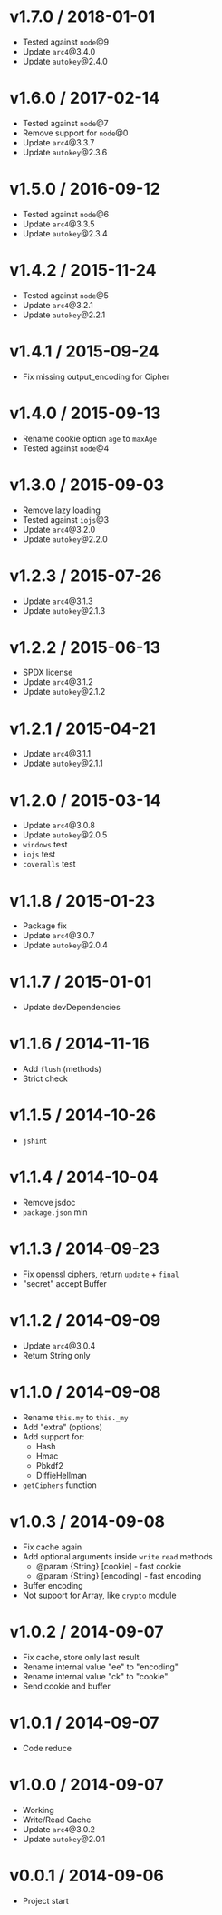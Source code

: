 v1.7.0 / 2018-01-01
==================

  * Tested against `node`@9
  * Update `arc4`@3.4.0
  * Update `autokey`@2.4.0

v1.6.0 / 2017-02-14
==================

  * Tested against `node`@7
  * Remove support for `node`@0
  * Update `arc4`@3.3.7
  * Update `autokey`@2.3.6

v1.5.0 / 2016-09-12
==================

  * Tested against `node`@6
  * Update `arc4`@3.3.5
  * Update `autokey`@2.3.4

v1.4.2 / 2015-11-24
==================

  * Tested against `node`@5
  * Update `arc4`@3.2.1
  * Update `autokey`@2.2.1

v1.4.1 / 2015-09-24
==================

  * Fix missing output_encoding for Cipher

v1.4.0 / 2015-09-13
==================

  * Rename cookie option `age` to `maxAge`
  * Tested against `node`@4

v1.3.0 / 2015-09-03
==================

  * Remove lazy loading
  * Tested against `iojs`@3
  * Update `arc4`@3.2.0
  * Update `autokey`@2.2.0

v1.2.3 / 2015-07-26
==================

  * Update `arc4`@3.1.3
  * Update `autokey`@2.1.3

v1.2.2 / 2015-06-13
==================

  * SPDX license
  * Update `arc4`@3.1.2
  * Update `autokey`@2.1.2

v1.2.1 / 2015-04-21
==================

  * Update `arc4`@3.1.1
  * Update `autokey`@2.1.1

v1.2.0 / 2015-03-14
==================

  * Update `arc4`@3.0.8
  * Update `autokey`@2.0.5
  * `windows` test
  * `iojs` test
  * `coveralls` test

v1.1.8 / 2015-01-23
==================

  * Package fix
  * Update `arc4`@3.0.7
  * Update `autokey`@2.0.4

v1.1.7 / 2015-01-01
==================

  * Update devDependencies

v1.1.6 / 2014-11-16
==================

  * Add `flush` (methods)
  * Strict check

v1.1.5 / 2014-10-26
==================

  * `jshint`

v1.1.4 / 2014-10-04
==================

  * Remove jsdoc
  * `package.json` min

v1.1.3 / 2014-09-23
==================

  * Fix openssl ciphers, return `update` + `final`
  * "secret" accept Buffer

v1.1.2 / 2014-09-09
==================

  * Update `arc4`@3.0.4
  * Return String only

v1.1.0 / 2014-09-08
==================

  * Rename `this.my` to `this._my`
  * Add "extra" (options)
  * Add support for:
    * Hash
    * Hmac
    * Pbkdf2
    * DiffieHellman
  * `getCiphers` function

v1.0.3 / 2014-09-08
==================

  * Fix cache again
  * Add optional arguments inside `write` `read` methods
    * @param {String} [cookie] - fast cookie
    * @param {String} [encoding] - fast encoding
  * Buffer encoding
  * Not support for Array, like `crypto` module

v1.0.2 / 2014-09-07
==================

  * Fix cache, store only last result
  * Rename internal value "ee" to "encoding"
  * Rename internal value "ck" to "cookie"
  * Send cookie and buffer

v1.0.1 / 2014-09-07
==================

  * Code reduce

v1.0.0 / 2014-09-07
==================

  * Working
  * Write/Read Cache
  * Update `arc4`@3.0.2
  * Update `autokey`@2.0.1

v0.0.1 / 2014-09-06
==================

  * Project start
